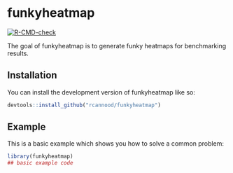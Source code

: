
<!-- README.md is generated from README.Rmd. Please edit that file -->

# funkyheatmap

<!-- badges: start -->

[![R-CMD-check](https://github.com/rcannood/funkyheatmap/actions/workflows/R-CMD-check.yaml/badge.svg)](https://github.com/rcannood/funkyheatmap/actions/workflows/R-CMD-check.yaml)
<!-- badges: end -->

The goal of funkyheatmap is to generate funky heatmaps for benchmarking
results.

## Installation

You can install the development version of funkyheatmap like so:

``` r
devtools::install_github("rcannood/funkyheatmap")
```

## Example

This is a basic example which shows you how to solve a common problem:

``` r
library(funkyheatmap)
## basic example code
```
